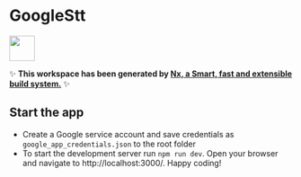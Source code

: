 # GoogleStt

<a alt="Nx logo" href="https://nx.dev" target="_blank" rel="noreferrer"><img src="https://raw.githubusercontent.com/nrwl/nx/master/images/nx-logo.png" width="45"></a>

✨ **This workspace has been generated by [Nx, a Smart, fast and extensible build system.](https://nx.dev)** ✨


## Start the app
- Create a Google service account and save credentials as `google_app_credentials.json` to the root folder
- To start the development server run `npm run dev`. Open your browser and navigate to http://localhost:3000/. Happy coding!
